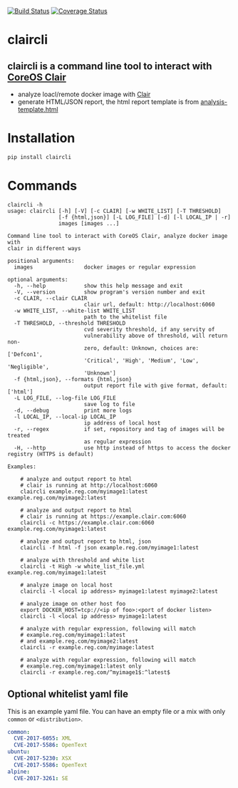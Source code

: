 [![Build Status](https://travis-ci.com/joelee2012/claircli.svg?branch=master)](https://travis-ci.com/joelee2012/claircli)
[![Coverage Status](https://coveralls.io/repos/github/joelee2012/claircli/badge.svg?branch=master)](https://coveralls.io/github/joelee2012/claircli?branch=master)
# claircli
## claircli is a command line tool to interact with [CoreOS Clair](https://github.com/quay/clair)
- analyze loacl/remote docker image with [Clair](https://github.com/quay/clair)
- generate HTML/JSON report, the html report template is from [analysis-template.html](https://github.com/jgsqware/clairctl/blob/master/clair/templates/analysis-template.html)

# Installation

```bash
pip install claircli
```

# Commands

```
claircli -h
usage: claircli [-h] [-V] [-c CLAIR] [-w WHITE_LIST] [-T THRESHOLD]
                [-f {html,json}] [-L LOG_FILE] [-d] [-l LOCAL_IP | -r]
                images [images ...]

Command line tool to interact with CoreOS Clair, analyze docker image with
clair in different ways

positional arguments:
  images                docker images or regular expression

optional arguments:
  -h, --help            show this help message and exit
  -V, --version         show program's version number and exit
  -c CLAIR, --clair CLAIR
                        clair url, default: http://localhost:6060
  -w WHITE_LIST, --white-list WHITE_LIST
                        path to the whitelist file
  -T THRESHOLD, --threshold THRESHOLD
                        cvd severity threshold, if any servity of
                        vulnerability above of threshold, will return non-
                        zero, default: Unknown, choices are: ['Defcon1',
                        'Critical', 'High', 'Medium', 'Low', 'Negligible',
                        'Unknown']
  -f {html,json}, --formats {html,json}
                        output report file with give format, default: ['html']
  -L LOG_FILE, --log-file LOG_FILE
                        save log to file
  -d, --debug           print more logs
  -l LOCAL_IP, --local-ip LOCAL_IP
                        ip address of local host
  -r, --regex           if set, repository and tag of images will be treated
                        as regular expression
  -H, --http            use http instead of https to access the docker registry (HTTPS is default)

Examples:

    # analyze and output report to html
    # clair is running at http://localhost:6060
    claircli example.reg.com/myimage1:latest example.reg.com/myimage2:latest

    # analyze and output report to html
    # clair is running at https://example.clair.com:6060
    claircli -c https://example.clair.com:6060 example.reg.com/myimage1:latest

    # analyze and output report to html, json
    claircli -f html -f json example.reg.com/myimage1:latest

    # analyze with threshold and white list
    claircli -t High -w white_list_file.yml example.reg.com/myimage1:latest

    # analyze image on local host
    claircli -l <local ip address> myimage1:latest myimage2:latest

    # analyze image on other host foo
    export DOCKER_HOST=tcp://<ip of foo>:<port of docker listen>
    claircli -l <local ip address> myimage1:latest

    # analyze with regular expression, following will match
    # example.reg.com/myimage1:latest
    # and example.reg.com/myimage2:latest
    claircli -r example.reg.com/myimage:latest

    # analyze with regular expression, following will match
    # example.reg.com/myimage1:latest only
    claircli -r example.reg.com/^myimage1$:^latest$

```

## Optional whitelist yaml file

This is an example yaml file. You can have an empty file or a mix with only `common` or `<distribution>`.

```yaml
common:
  CVE-2017-6055: XML
  CVE-2017-5586: OpenText
ubuntu:
  CVE-2017-5230: XSX
  CVE-2017-5586: OpenText
alpine:
  CVE-2017-3261: SE
```